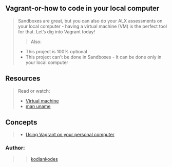 ## Vagrant-or-how to code in your local computer 
> Sandboxes are great, but you can also do your ALX assessments on your local computer - having a virtual machine (VM) is the perfect tool for that.
> Let’s dig into Vagrant today!
> > Also:
> * This project is 100% optional
> * This project can't be done in Sandboxes - It can be done only in your local computer

## Resources
> Read or watch:
> * [Virtual machine](https://alx-intranet.hbtn.io/rltoken/eoV8V_5fgzW_UhJ3PtVyWw)
> * [man uname](https://alx-intranet.hbtn.io/rltoken/Z4MowYniH5YJoZo4jZgIBw)

## Concepts
> * [Using Vagrant on your personal computer](https://alx-intranet.hbtn.io/concepts/81)

### Author:
> > [kodiankodes](https://twitter.com/kodiankodes)

